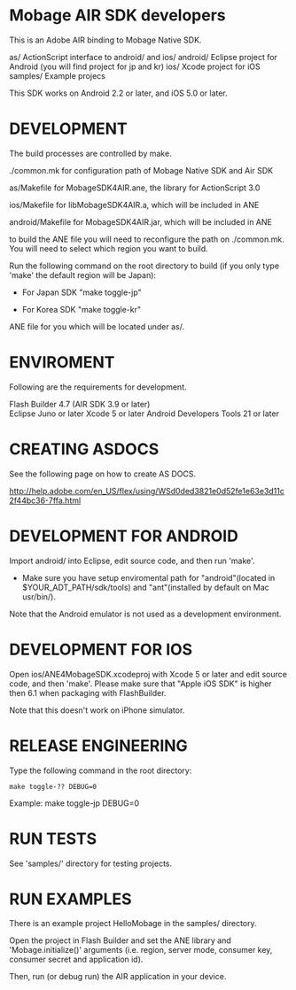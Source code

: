 Mobage AIR SDK developers
======================================================================
This is an Adobe AIR binding to Mobage Native SDK.

as/      ActionScript interface to android/ and ios/
android/ Eclipse project for Android (you will find project for jp and kr)
ios/     Xcode project for iOS
samples/ Example projecs
 
This SDK works on Android 2.2 or later, and iOS 5.0 or later.
 
DEVELOPMENT
======================================================================
The build processes are controlled by make.
 
./common.mk for configuration path of Mobage Native SDK and Air SDK

as/Makefile for MobageSDK4AIR.ane, the library for ActionScript 3.0

ios/Makefile for libMobageSDK4AIR.a, which will be included in ANE

android/Makefile for MobageSDK4AIR.jar, which will be included in ANE

to build the ANE file you will need to reconfigure the path on ./common.mk.
You will need to select which region you want to build.

Run the following command on the root directory to build (if you only type 'make' the default region will be Japan):
- For Japan SDK
"make toggle-jp"

- For Korea SDK
"make toggle-kr"

ANE file for you which will be located under as/.


ENVIROMENT
======================================================================
Following are the requirements for development.

Flash Builder 4.7 (AIR SDK 3.9 or later)   
Eclipse Juno or later
Xcode 5 or later
Android Developers Tools 21 or later

CREATING ASDOCS
======================================================================
See the following page on how to create AS DOCS.

http://help.adobe.com/en_US/flex/using/WSd0ded3821e0d52fe1e63e3d11c2f44bc36-7ffa.html

 
DEVELOPMENT FOR ANDROID
======================================================================
 
Import android/ into Eclipse, edit source code, and then run 'make'. 

* Make sure you have setup enviromental path for "android"(located in $YOUR_ADT_PATH/sdk/tools) and "ant"(installed by default on Mac usr/bin/).
 
Note that the Android emulator is not used as a development environment.
 
DEVELOPMENT FOR IOS
======================================================================
 
Open ios/ANE4MobageSDK.xcodeproj with Xcode 5 or later and edit
source code, and then 'make'.
Please make sure that "Apple iOS SDK" is higher then 6.1 when packaging with FlashBuilder.

Note that this doesn't work on iPhone simulator.
 
RELEASE ENGINEERING
======================================================================
 
Type the following command in the root directory:

    make toggle-?? DEBUG=0

Example:
    make toggle-jp DEBUG=0


RUN TESTS
======================================================================
 
See 'samples/' directory for testing projects.
 
RUN EXAMPLES
======================================================================
 
There is an example project HelloMobage in the samples/ directory.
 
Open the project in Flash Builder and set the ANE library and
'Mobage.initialize()' arguments (i.e. region, server mode, consumer
key, consumer secret and application id).
 
Then, run (or debug run) the AIR application in your device.
